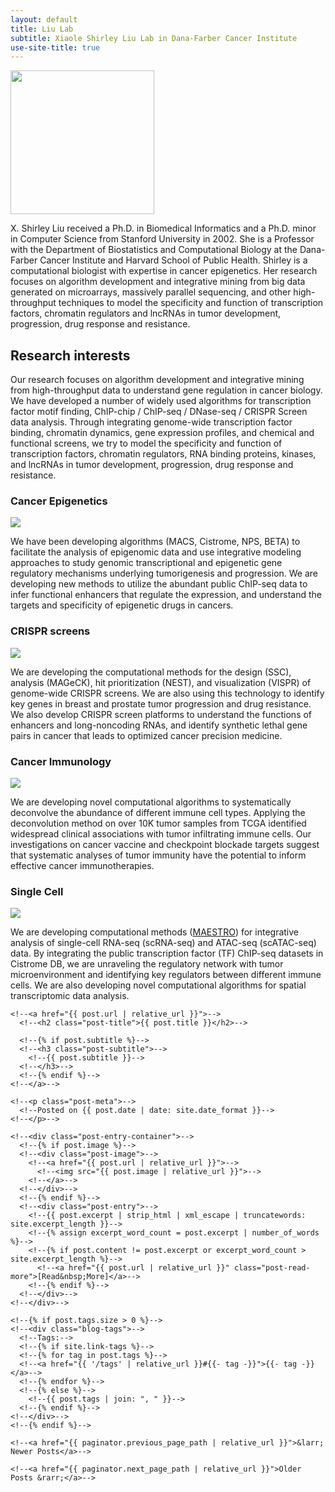 ```yaml
---
layout: default
title: Liu Lab
subtitle: Xiaole Shirley Liu Lab in Dana-Farber Cancer Institute
use-site-title: true
---
```


<div class="jumbotron">
    <div class="container">
        <div class="row">
            <div class="col-lg-3">
                <p>
                    <img src="/img/people/shirley_liu.png" width="230" height="230">
                </p>
            </div>
            <div class="col-lg-9">
                <p>X. Shirley Liu received a Ph.D. in Biomedical Informatics and a Ph.D. minor in Computer Science from Stanford University in 2002.
                    She is a Professor with the Department of Biostatistics and Computational Biology at the Dana-Farber Cancer Institute and Harvard School of Public Health.
                    Shirley is a computational biologist with expertise in cancer epigenetics.
                    Her research focuses on algorithm development and integrative mining from big data generated on microarrays, massively parallel sequencing, and other high-throughput techniques to model the specificity and function of transcription factors, chromatin regulators and lncRNAs in tumor development, progression, drug response and resistance.
                </p>
            </div>
        </div>
    </div>
</div>

<div class="container">
    <div class="row">
        <h2>Research interests</h2>
        <p>Our research focuses on algorithm development and integrative mining from high-throughput data to understand gene regulation in cancer biology.
            We have developed a number of widely used algorithms for transcription factor motif finding, ChIP-chip / ChIP-seq / DNase-seq / CRISPR Screen data analysis.
            Through integrating genome-wide transcription factor binding, chromatin dynamics, gene expression profiles, and chemical and functional screens, we try to model the specificity and function of transcription factors, chromatin regulators, RNA binding proteins, kinases, and lncRNAs in tumor development, progression, drug response and resistance.
        </p>
    </div>
    <div class="row">
        <h3>Cancer Epigenetics</h3>
        <div class="col-lg-3">
            <img src="/img/research/Cistrome.png">
        </div>
        <div class="col-lg-9">
            <p>We have been developing algorithms (MACS, Cistrome, NPS, BETA) to facilitate the analysis of epigenomic data and use integrative modeling approaches to study genomic transcriptional and epigenetic gene regulatory mechanisms underlying tumorigenesis and progression.
                We are developing new methods to utilize the abundant public ChIP-seq data to infer functional enhancers that regulate the expression, and understand the targets and specificity of epigenetic drugs in cancers.
            </p>
        </div>
    </div>
    <div class="row">
        <h3>CRISPR screens</h3>
        <div class="col-lg-3">
            <img src="/img/research/CRISPR.png">
        </div>
        <div class="col-lg-9">
            <p>
                We are developing the computational methods for the design (SSC), analysis (MAGeCK), hit prioritization (NEST), and visualization (VISPR) of genome-wide CRISPR screens.
                We are also using this technology to identify key genes in breast and prostate tumor progression and drug resistance.
                We also develop CRISPR screen platforms to understand the functions of enhancers and long-noncoding RNAs, and identify synthetic lethal gene pairs in cancer that leads to optimized cancer precision medicine.
            </p>
        </div>
    </div>
    <div class="row">
        <h3>Cancer Immunology</h3>
        <div class="col-lg-3">
            <img src="/img/research/TIMER.png">
        </div>
        <p>
            We are developing novel computational algorithms to systematically deconvolve the abundance of different immune cell types.
            Applying the deconvolution method on over 10K tumor samples from TCGA identified widespread clinical associations with tumor infiltrating immune cells.
            Our investigations on cancer vaccine and checkpoint blockade targets suggest that systematic analyses of tumor immunity have the potential to inform effective cancer immunotherapies.
        </p>
    </div>
    <div class="row">
        <h3>Single Cell</h3>
        <div class="col-lg-3">
            <img src="/img/research/MAESTRO.png">
        </div>
        <p>
            We are developing computational methods (<a href="http://github.com/liulab-dfci/MAESTRO">MAESTRO</a>) for integrative analysis of single-cell RNA-seq (scRNA-seq) and ATAC-seq (scATAC-seq) data. By integrating the public transcription factor (TF) ChIP-seq datasets in Cistrome DB, we are unraveling the regulatory network with tumor microenvironment and identifying key regulators between different immune cells. We are also developing novel computational algorithms for spatial transcriptomic data analysis.
        </p>
    </div>

</div>

<!--<div class="posts-list">-->
  <!--{% for post in paginator.posts %}-->
  <!--<article class="post-preview">-->
    <!--<a href="{{ post.url | relative_url }}">-->
	  <!--<h2 class="post-title">{{ post.title }}</h2>-->

	  <!--{% if post.subtitle %}-->
	  <!--<h3 class="post-subtitle">-->
	    <!--{{ post.subtitle }}-->
	  <!--</h3>-->
	  <!--{% endif %}-->
    <!--</a>-->

    <!--<p class="post-meta">-->
      <!--Posted on {{ post.date | date: site.date_format }}-->
    <!--</p>-->

    <!--<div class="post-entry-container">-->
      <!--{% if post.image %}-->
      <!--<div class="post-image">-->
        <!--<a href="{{ post.url | relative_url }}">-->
          <!--<img src="{{ post.image | relative_url }}">-->
        <!--</a>-->
      <!--</div>-->
      <!--{% endif %}-->
      <!--<div class="post-entry">-->
        <!--{{ post.excerpt | strip_html | xml_escape | truncatewords: site.excerpt_length }}-->
        <!--{% assign excerpt_word_count = post.excerpt | number_of_words %}-->
        <!--{% if post.content != post.excerpt or excerpt_word_count > site.excerpt_length %}-->
          <!--<a href="{{ post.url | relative_url }}" class="post-read-more">[Read&nbsp;More]</a>-->
        <!--{% endif %}-->
      <!--</div>-->
    <!--</div>-->

    <!--{% if post.tags.size > 0 %}-->
    <!--<div class="blog-tags">-->
      <!--Tags:-->
      <!--{% if site.link-tags %}-->
      <!--{% for tag in post.tags %}-->
      <!--<a href="{{ '/tags' | relative_url }}#{{- tag -}}">{{- tag -}}</a>-->
      <!--{% endfor %}-->
      <!--{% else %}-->
        <!--{{ post.tags | join: ", " }}-->
      <!--{% endif %}-->
    <!--</div>-->
    <!--{% endif %}-->

   <!--</article>-->
  <!--{% endfor %}-->
<!--</div>-->

<!--{% if paginator.total_pages > 1 %}-->
<!--<ul class="pager main-pager">-->
  <!--{% if paginator.previous_page %}-->
  <!--<li class="previous">-->
    <!--<a href="{{ paginator.previous_page_path | relative_url }}">&larr; Newer Posts</a>-->
  <!--</li>-->
  <!--{% endif %}-->
  <!--{% if paginator.next_page %}-->
  <!--<li class="next">-->
    <!--<a href="{{ paginator.next_page_path | relative_url }}">Older Posts &rarr;</a>-->
  <!--</li>-->
  <!--{% endif %}-->
<!--</ul>-->
<!--{% endif %}-->
